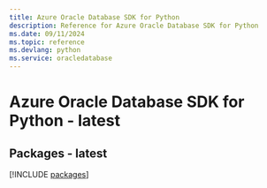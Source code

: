```yaml
---
title: Azure Oracle Database SDK for Python
description: Reference for Azure Oracle Database SDK for Python
ms.date: 09/11/2024
ms.topic: reference
ms.devlang: python
ms.service: oracledatabase
---
```

# Azure Oracle Database SDK for Python - latest
## Packages - latest
[!INCLUDE [packages](oracle-database-index.md)]